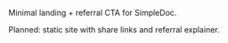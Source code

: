Minimal landing + referral CTA for SimpleDoc.

Planned: static site with share links and referral explainer.


